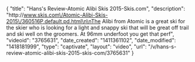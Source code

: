 {
    "title": "Hans's Review-Atomic Alibi Skis 2015-Skis.com",
    "description": "http:\/\/www.skis.com\/Atomic-Alibi-Skis-2015\/360516P,default,pd.html\n\nThe Alibi from Atomic is a great ski for the skier who is looking for a light and snappy ski that will be great off trail and ski well on the groomers. At 96mm underfoot you get that perf",
    "videoid": "3765631",
    "date_created": "1411361102",
    "date_modified": "1418181999",
    "type": "captivate",
    "layout": "video",
    "url": "\/v\/hans-s-review-atomic-alibi-skis-2015-skis-com\/3765631"
}
